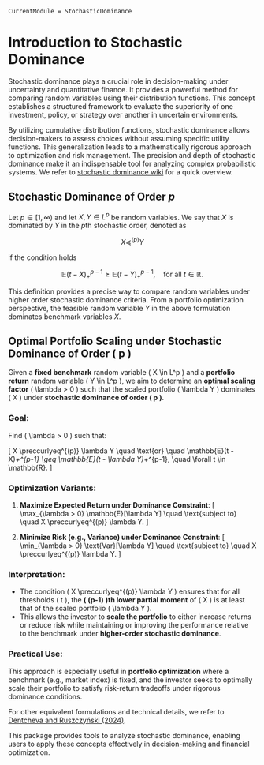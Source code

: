 ```@meta
CurrentModule = StochasticDominance
```

# Introduction to Stochastic Dominance

Stochastic dominance plays a crucial role in decision-making under uncertainty and quantitative finance. It provides a powerful method for comparing random variables using their distribution functions. This concept establishes a structured framework to evaluate the superiority of one investment, policy, or strategy over another in uncertain environments.

By utilizing cumulative distribution functions, stochastic dominance allows decision-makers to assess choices without assuming specific utility functions. This generalization leads to a mathematically rigorous approach to optimization and risk management. The precision and depth of stochastic dominance make it an indispensable tool for analyzing complex probabilistic systems. We refer to [stochastic dominance wiki](https://en.wikipedia.org/wiki/Stochastic_dominance) for a quick overview. 


## Stochastic Dominance of Order $p$

Let $p \in [1,\infty)$ and let $X, Y \in L^p$ be random variables. We say that $X$ is dominated by $Y$ in the $p$th stochastic order, denoted as

```math
X \preccurlyeq^{(p)} Y
```

if the condition holds

```math
\mathbb{E} (t - X)_+^{p-1} \geq \mathbb{E} (t - Y)_+^{p-1}, \quad \text{for all } t \in \mathbb{R}.
```
This definition provides a precise way to compare random variables under higher order stochastic dominance criteria.
From a portfolio optimization perspective, the feasible random variable $Y$ in the above formulation dominates benchmark variables $X$. 

## Optimal Portfolio Scaling under Stochastic Dominance of Order \( p \)

Given a **fixed benchmark** random variable \( X \in L^p \) and a **portfolio return** random variable \( Y \in L^p \), we aim to determine an **optimal scaling factor** \( \lambda > 0 \) such that the scaled portfolio \( \lambda Y \) dominates \( X \) under **stochastic dominance of order \( p \)**.

### Goal:
Find \( \lambda > 0 \) such that:

\[
X \preccurlyeq^{(p)} \lambda Y \quad \text{or} \quad \mathbb{E}(t - X)_+^{p-1} \geq \mathbb{E}(t - \lambda Y)_+^{p-1}, \quad \forall t \in \mathbb{R}.
\]

### Optimization Variants:

1. **Maximize Expected Return under Dominance Constraint**:
   \[
   \max_{\lambda > 0} \mathbb{E}[\lambda Y] \quad \text{subject to} \quad X \preccurlyeq^{(p)} \lambda Y.
   \]

2. **Minimize Risk (e.g., Variance) under Dominance Constraint**:
   \[
   \min_{\lambda > 0} \text{Var}[\lambda Y] \quad \text{subject to} \quad X \preccurlyeq^{(p)} \lambda Y.
   \]

### Interpretation:
- The condition \( X \preccurlyeq^{(p)} \lambda Y \) ensures that for all thresholds \( t \), the **\( (p-1) \)th lower partial moment** of \( X \) is at least that of the scaled portfolio \( \lambda Y \).
- This allows the investor to **scale the portfolio** to either increase returns or reduce risk while maintaining or improving the performance relative to the benchmark under **higher-order stochastic dominance**.

### Practical Use:
This approach is especially useful in **portfolio optimization** where a benchmark (e.g., market index) is fixed, and the investor seeks to optimally scale their portfolio to satisfy risk-return tradeoffs under rigorous dominance conditions.


For other equivalent formulations and technical details, we refer to [Dentcheva and Ruszczyński (2024)]([https://doi.org/10.1007/s10589-015-9758-0](https://doi.org/10.1007/978-3-031-57988-2)).

 
This package provides tools to analyze stochastic dominance, enabling users to apply these concepts effectively in decision-making and financial optimization.

